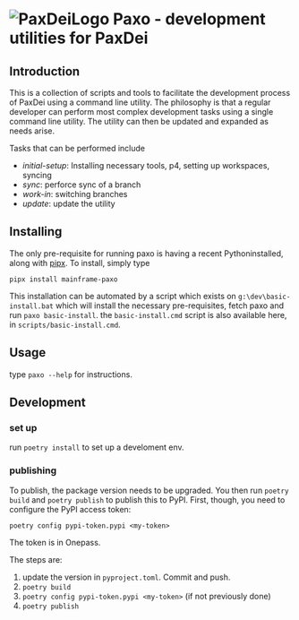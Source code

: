 # ![PaxDeiLogo](https://playpaxdei.com/_next/image?url=%2Fstatic%2Fimages%2Fpaxdei-monogram-silver.png&w=64&q=75 "Get it?") Paxo - development utilities for PaxDei

## Introduction

This is a collection of scripts and tools to facilitate the development process
of PaxDei using a command line utility.  The philosophy is that a regular developer can perform most complex development tasks using a single command
line utility.  The utility can then be updated and expanded as needs arise.

Tasks that can be performed include

- *initial-setup*:  Installing necessary tools, p4, setting up workspaces, syncing
- *sync*: perforce sync of a branch
- *work-in*: switching branches
- *update*: update the utility

## Installing

The only pre-requisite for running paxo is having a recent Pythoninstalled, along with [pipx](https://github.com/pypa/pipx).  To install, simply type

`pipx install mainframe-paxo`

This installation can be automated by a script which exists on `g:\dev\basic-install.bat` which will install the necessary pre-requisites, fetch paxo and run `paxo basic-install`.
the `basic-install.cmd` script is also available here, in `scripts/basic-install.cmd`.

## Usage

type `paxo --help` for instructions.

## Development

### set up

run `poetry install` to set up a develoment env.

### publishing

To publish, the package version needs to be upgraded.  You then
run `poetry build` and `poetry publish` to publish this to PyPI.
First, though, you need to configure the PyPI access token:

`poetry config pypi-token.pypi <my-token>`

The token is in Onepass.

The steps are:

1. update the version in `pyproject.toml`.  Commit and push.
2. `poetry build`
3. `poetry config pypi-token.pypi <my-token>`  (if not previously done)
4. `poetry publish`

